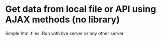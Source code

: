 # Get data from local file or API using AJAX methods (no library)

Simple html files. Run with live server or any other server
